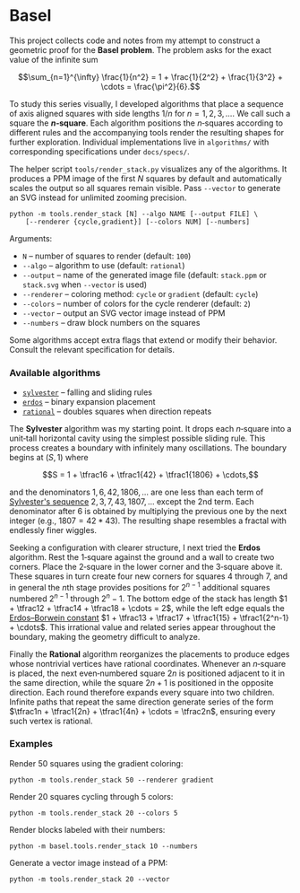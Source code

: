 # Basel

This project collects code and notes from my attempt to construct a geometric
proof for the **Basel problem**.  The problem asks for the exact value of the
infinite sum

$$\sum_{n=1}^{\infty} \frac{1}{n^2} = 1 + \frac{1}{2^2} + \frac{1}{3^2} + \cdots = \frac{\pi^2}{6}.$$

To study this series visually, I developed algorithms that place a sequence of
axis aligned squares with side lengths $1/n$ for $n = 1, 2, 3, \ldots$.  We call
such a square the **$n$‑square**.  Each algorithm positions the $n$‑squares
according to different rules and the accompanying tools render the resulting
shapes for further exploration.  Individual implementations live in
`algorithms/` with corresponding specifications under `docs/specs/`.

The helper script `tools/render_stack.py` visualizes any of the algorithms. It
produces a PPM image of the first *N* squares by default and automatically scales
the output so all squares remain visible.  Pass `--vector` to generate an SVG instead for unlimited zooming
precision.

```
python -m tools.render_stack [N] --algo NAME [--output FILE] \
    [--renderer {cycle,gradient}] [--colors NUM] [--numbers]
```

Arguments:

* `N` – number of squares to render (default: `100`)
* `--algo` – algorithm to use (default: `rational`)
* `--output` – name of the generated image file (default: `stack.ppm` or
  `stack.svg` when `--vector` is used)
* `--renderer` – coloring method: `cycle` or `gradient` (default: `cycle`)
* `--colors` – number of colors for the cycle renderer (default: `2`)
* `--vector` – output an SVG vector image instead of PPM
* `--numbers` – draw block numbers on the squares

Some algorithms accept extra flags that extend or modify their behavior.
Consult the relevant specification for details.

### Available algorithms

- [`sylvester`](docs/specs/sylvester_stack.md) – falling and sliding rules
- [`erdos`](docs/specs/erdos_stack.md) – binary expansion placement
- [`rational`](docs/specs/rational_stack.md) – doubles squares when direction repeats

The **Sylvester** algorithm was my starting point.  It drops each $n$‑square
into a unit‑tall horizontal cavity using the simplest possible sliding rule.
This process creates a boundary with infinitely many oscillations.  The boundary
begins at $(S, 1)$ where

$$S = 1 + \tfrac16 + \tfrac1{42} + \tfrac1{1806} + \cdots,$$

and the denominators $1, 6, 42, 1806, \ldots$ are one less than each term of
[Sylvester's sequence](https://en.wikipedia.org/wiki/Sylvester%27s_sequence)
$2, 3, 7, 43, 1807, \ldots$ except the 2nd term.  Each denominator after $6$ is obtained by
multiplying the previous one by the next integer (e.g., $1807 = 42 * 43$). The resulting shape
resembles a fractal with endlessly finer wiggles.

Seeking a configuration with clearer structure, I next tried the **Erdos**
algorithm.  Rest the $1$‑square against the ground and a wall to create two
corners.  Place the $2$‑square in the lower corner and the $3$‑square above it.
These squares in turn create four new corners for squares $4$ through $7$,
and in general the $n$th stage provides positions for $2^{n-1}$ additional
squares numbered $2^{n-1}$ through $2^n-1$.  The bottom edge of the stack has
length $1 + \tfrac12 + \tfrac14 + \tfrac18 + \cdots = 2$, while the left edge
equals the [Erdos–Borwein constant](https://mathworld.wolfram.com/Erdos-BorweinConstant.html)
$1 + \tfrac13 + \tfrac17 + \tfrac1{15} + \tfrac1{2^n-1} + \cdots$.  This
irrational value and related series appear throughout the boundary, making the
geometry difficult to analyze.

Finally the **Rational** algorithm reorganizes the placements to produce edges
whose nontrivial vertices have rational coordinates.  Whenever an $n$‑square is
placed, the next even‑numbered square $2n$ is positioned adjacent to it in the
same direction, while the square $2n+1$ is positioned in the opposite
direction.  Each round therefore expands every square into two children.  Infinite paths that
repeat the same direction generate series of the form $\tfrac1n + \tfrac1{2n} + \tfrac1{4n} + \cdots = \tfrac2n$, ensuring every such vertex is
rational.

### Examples

Render 50 squares using the gradient coloring:

```
python -m tools.render_stack 50 --renderer gradient
```

Render 20 squares cycling through 5 colors:

```
python -m tools.render_stack 20 --colors 5
```

Render blocks labeled with their numbers:

```
python -m basel.tools.render_stack 10 --numbers
```

Generate a vector image instead of a PPM:

```
python -m tools.render_stack 20 --vector
```
